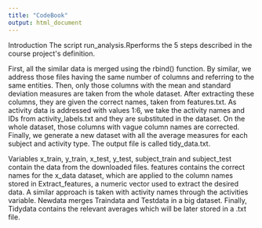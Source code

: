```yaml
---
title: "CodeBook"
output: html_document
---
```


Introduction
The script run_analysis.Rperforms the 5 steps described in the course project's definition.

First, all the similar data is merged using the rbind() function. By similar, we address those files having the same number of columns and referring to the same entities.
Then, only those columns with the mean and standard deviation measures are taken from the whole dataset. After extracting these columns, they are given the correct names, taken from features.txt.
As activity data is addressed with values 1:6, we take the activity names and IDs from activity_labels.txt and they are substituted in the dataset.
On the whole dataset, those columns with vague column names are corrected.
Finally, we generate a new dataset with all the average measures for each subject and activity type. The output file is called tidy_data.txt.


Variables
x_train, y_train, x_test, y_test, subject_train and subject_test contain the data from the downloaded files.
features contains the correct names for the x_data dataset, which are applied to the column names stored in Extract_features, a numeric vector used to extract the desired data.
A similar approach is taken with activity names through the activities variable.
Newdata merges Traindata and Testdata in a big dataset.
Finally, Tidydata contains the relevant averages which will be later stored in a .txt file.